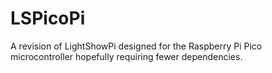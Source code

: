 # LSPicoPi
A revision of LightShowPi designed for the Raspberry Pi Pico microcontroller hopefully requiring fewer dependencies.
